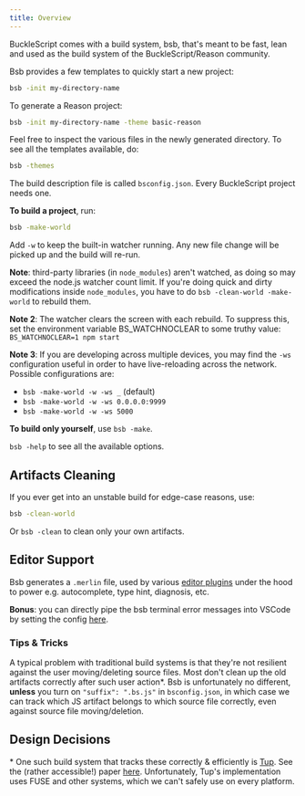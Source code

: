 ```yaml
---
title: Overview
---
```


BuckleScript comes with a build system, bsb, that's meant to be fast, lean and used as the build system of the BuckleScript/Reason community.

Bsb provides a few templates to quickly start a new project:

```sh
bsb -init my-directory-name
```

To generate a Reason project:

```sh
bsb -init my-directory-name -theme basic-reason
```

Feel free to inspect the various files in the newly generated directory. To see all the templates available, do:

```sh
bsb -themes
```

<!-- TODO: clean up themes -->

The build description file is called `bsconfig.json`. Every BuckleScript project needs one.

**To build a project**, run:

```sh
bsb -make-world
```

Add `-w` to keep the built-in watcher running. Any new file change will be picked up and the build will re-run.

**Note**: third-party libraries (in `node_modules`) aren't watched, as doing so may exceed the node.js watcher count limit. If you're doing quick and dirty modifications inside `node_modules`, you have to do `bsb -clean-world -make-world` to rebuild them.

**Note 2**: The watcher clears the screen with each rebuild. To suppress this, set the environment variable BS_WATCHNOCLEAR to some truthy value: `BS_WATCHNOCLEAR=1 npm start`

**Note 3**: If you are developing across multiple devices, you may find the `-ws` configuration useful in order to have live-reloading across the network. Possible configurations are:
- `bsb -make-world -w -ws _` (default)
- `bsb -make-world -w -ws 0.0.0.0:9999`
- `bsb -make-world -w -ws 5000`

**To build only yourself**, use `bsb -make`.

`bsb -help` to see all the available options.

## Artifacts Cleaning

If you ever get into an unstable build for edge-case reasons, use:

```sh
bsb -clean-world
```

Or `bsb -clean` to clean only your own artifacts.

## Editor Support

Bsb generates a `.merlin` file, used by various [editor plugins](https://reasonml.github.io/docs/en/editor-plugins.html) under the hood to power e.g. autocomplete, type hint, diagnosis, etc.

**Bonus**: you can directly pipe the bsb terminal error messages into VSCode by setting the config [here](https://github.com/reasonml-editor/vscode-reasonml#bsb).

### Tips & Tricks

A typical problem with traditional build systems is that they're not resilient against the user moving/deleting source files. Most don't clean up the old artifacts correctly after such user action\*. Bsb is unfortunately no different, **unless** you turn on `"suffix": ".bs.js"` in `bsconfig.json`, in which case we can track which JS artifact belongs to which source file correctly, even against source file moving/deletion.

## Design Decisions

\* One such build system that tracks these correctly & efficiently is [Tup](http://gittup.org/tup/). See the (rather accessible!) paper [here](http://gittup.org/tup/build_system_rules_and_algorithms.pdf). Unfortunately, Tup's implementation uses FUSE and other systems, which we can't safely use on every platform.

